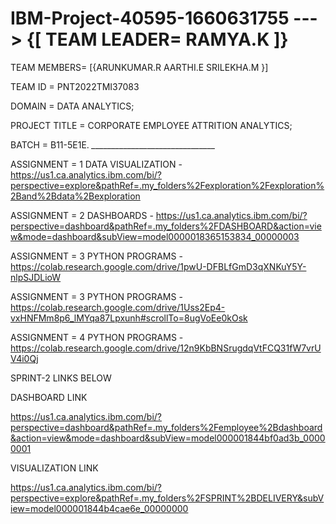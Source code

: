 # IBM-Project-40595-1660631755 ---> {[ TEAM LEADER= RAMYA.K ]}
 TEAM MEMBERS= 
[{ARUNKUMAR.R
AARTHI.E
SRILEKHA.M }]

TEAM ID = PNT2022TMI37083

DOMAIN = DATA ANALYTICS;

PROJECT TITLE = CORPORATE EMPLOYEE ATTRITION ANALYTICS; 

BATCH = B11-5E1E.
*_______________________________*

ASSIGNMENT = 1 DATA VISUALIZATION - https://us1.ca.analytics.ibm.com/bi/?perspective=explore&pathRef=.my_folders%2Fexploration%2Fexploration%2Band%2Bdata%2Bexploration

ASSIGNMENT = 2 DASHBOARDS - https://us1.ca.analytics.ibm.com/bi/?perspective=dashboard&pathRef=.my_folders%2FDASHBOARD&action=view&mode=dashboard&subView=model0000018365153834_00000003

ASSIGNMENT = 3 PYTHON PROGRAMS - https://colab.research.google.com/drive/1pwU-DFBLfGmD3qXNKuY5Y-nlpSJDLioW   

ASSIGNMENT = 3 PYTHON PROGRAMS - https://colab.research.google.com/drive/1Uss2Ep4-vxHNFMm8p6_lMYqa87Lpxunh#scrollTo=8ugVoEe0kOsk

ASSIGNMENT = 4 PYTHON PROGRAMS - https://colab.research.google.com/drive/12n9KbBNSrugdqVtFCQ31fW7vrUV4i0Qj

SPRINT-2 LINKS BELOW 

DASHBOARD LINK

https://us1.ca.analytics.ibm.com/bi/?perspective=dashboard&pathRef=.my_folders%2Femployee%2Bdashboard&action=view&mode=dashboard&subView=model000001844bf0ad3b_00000001

VISUALIZATION LINK

https://us1.ca.analytics.ibm.com/bi/?perspective=explore&pathRef=.my_folders%2FSPRINT%2BDELIVERY&subView=model000001844b4cae6e_00000000
